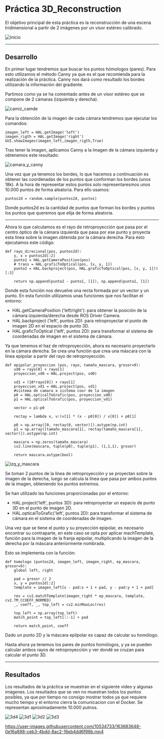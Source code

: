 # Práctica 3D_Reconstruction

El objetivo principal de esta práctica es la reconstrucción de una escena tridimensional a partir de 2 imágenes por un visor estéreo calibrado.

![inicio](https://user-images.githubusercontent.com/10534733/163675761-85a4c77c-17cf-4717-94ad-be1ff0fadc5f.PNG)

-----------------------------------------------------------------------------------------------------------------------------------------------------------------------

## Desarrollo

En primer lugar tendremos que buscar los puntos hómologos (pares). Para esto utilizamos el método Canny ya que es el que recomienda para la realización de la práctica.
Canny nos dará como resultado los bordes utilizando la información del gradiente.

Partimos como ya se ha comentado antes de un visor estéreo que se compone de 2 cámaras (izquierda y derecha).

![camiz_camde](https://user-images.githubusercontent.com/10534733/163604644-ac18137e-a737-4530-9740-109a75885c9a.PNG)

Para la obtención de la imagen de cada cámara tendremos que ejecutar los comandos:
````
imagen_left = HAL.getImage('left')
imagen_rigth = HAL.getImage('right')
GUI.showImages(imagen_left,imagen_rigth,True)
````

Tras tener la imagen, aplicamos Canny a la imagen de la cámara izquierda y obtenemos este resultado:

![camara_y_canny](https://user-images.githubusercontent.com/10534733/163605683-225c04df-7ea2-464f-acd2-fa573348b8a6.PNG)

Una vez que ya tenemos los bordes, lo que hacemos a continuación es obtener las coordenadas de los puntos que conforman los bordes (unos 18k). A la hora de representar estos puntos solo representaresmos unos 10.000 puntos de forma aleatoria. Para ello usamos:
````
puntos2d = random.sample(puntos2d, puntos)
````
Donde puntos2d es la cantidad de puntos que forman los bordes y puntos los puntos que queremos que elija de forma aleatoria.

-----------------------------------------------------------------------------------------------------------------------------------------------------------------------

Ahora lo que calculamos es el rayo de retroproyección que pasa por el centro óptico de la cámara izquierda que pasa por ese punto y proyecta esta línea sobre la imagen obtenida por la cámara derecha. Para ésto ejecutamos este código:
````
def rayo_direcional(pos, puntos2d):
    y, x = puntos2d[:2]
    punto1 = HAL.getCameraPosition(pos)  
    # trans = HAL.graficToOptical(pos, [x, y, 1])
    punto2 = HAL.backproject(pos, HAL.graficToOptical(pos, [x, y, 1]))[:3] 

    return np.append(punto2 - punto1, [1]), np.append(punto1, [1])  
````
Donde esta función nos devuelve una recta formada por un vector y un punto. En esta función utilizamos unas funciones que nos facilitan el entorno:
  - HAL.getCameraPosition ('left/right'): para obtener la posición de la cámara izquierda/derecha desde ROS Driver Camera.
  - HAL.backproject ('left', puntos 2D): para retroproyectar el punto de imagen 2D en el espacio de punto 3D.
  - HAL.graficToOptical ('left', puntos 2D): para transformar el sistema de coordenadas de imagen en el sistema de cámara.

Ya que tenemos el haz de retroproyección, ahora es necesario proyectarlo en la cámara derecha. Se crea una función que crea una máscara con la línea epipolar a partir del rayo de retroproyección.
````
def epipolar_proyeccion (pos, rayo, tamaño_mascara, grosor=9):
    vd0 = rayo[0] + rayo[1]
    proyeccion_vd0 = HAL.project(pos, vd0)
    
    vd1 = (10*rayo[0]) + rayo[1]
    proyeccion_vd1 = HAL.project(pos, vd1)
    #sistema de camara a sistema coor de la imagen
    p0 = HAL.opticalToGrafic(pos, proyeccion_vd0)
    p1 = HAL.opticalToGrafic(pos, proyeccion_vd1)
    
    vector = p1-p0
    
    rectay = lambda x, v:(v[1] * (x - p0[0]) / v[0]) + p0[1]
    
    p0 = np.array([0, rectay(0, vector)]).astype(np.int)
    p1 = np.array([tamaño_mascara[1], rectay(tamaño_mascara[1], vector)]).astype(np.int)
    
    mascara = np.zeros(tamaño_mascara)
    cv2.line(mascara, tuple(p0), tuple(p1), (1,1,1), grosor)
    
    return mascara.astype(bool)
````

![izq_y_mascara](https://user-images.githubusercontent.com/10534733/163862873-87403b95-8b2c-4d59-a542-6dc2d5b5b05c.PNG)

Se toman 2 puntos de la línea de retroproyección y se proyectan sobre la imagen de la derecha, luego se calcula la línea que pasa por ambos puntos de la imagen, obteniendo los puntos extremos. 

Se han utilizado las funciones proporcionadas por el entorno:
  - HAL.project('left', puntos 3D): para retroproyectar un espacio de punto 3D en el punto de imagen 2D.
  - HAL.opticalToGrafic('left', puntos 2D): para transformar el sistema de cámara en el sistema de coordenadas de imagen.

Una vez que se tiene el punto y su proyección epipolar, es necesario encontrar su contraparte, en este caso se opta por aplicar machTemplate, función para la imagen de la franja epipolar, multiplicando la imagen de la derecha por la máscara anteriormente nombrada.


Esto se implementa con la función:
````
def homologo (puntos2d, imagen_left, imagen_right, ep_mascara, grosor=9):  
    global left, right
    
    pad = grosor // 2
    x, y = puntos2d[:2]
    template = imagen_left[x - pad:x + 1 + pad, y - pad:y + 1 + pad]
    
    res = cv2.matchTemplate(imagen_right * ep_mascara, template, cv2.TM_CCOEFF_NORMED)
    _, coeff, _, top_left = cv2.minMaxLoc(res)   
     
    top_left = np.array(top_left)
    match_point = top_left[::-1] + pad
    
    return match_point, coeff
````
Dado un punto 2D y la máscara epilpolar es capaz de calcular su homólogo.

Hasta ahora ya tenemos los pares de puntos homólogos, y ya se pueden calcular ambos rayos de retroproyección y ver dondé se cruzan para calcular el punto 3D.

-----------------------------------------------------------------------------------------------------------------------------------------------------------------------

## Resultados

Los resultados de la práctica se muestran en el siguiente video y algunas imágenes. Los resultados que se ven no muestran todos los puntos posibles, ya que por tiempo no consigo mostrar todos ya que requiere mucho tiempo y el entorno cierra la comunicacion con el Docker. Se representan aproximadamente 10.000 putnos.

![3d4](https://user-images.githubusercontent.com/10534733/163683511-333d9cc9-64af-41b4-8991-7a5e60d75e5d.PNG)
![3d1](https://user-images.githubusercontent.com/10534733/163683513-45b30f06-9a09-4c47-9c8c-7be1fee99893.PNG)
![3d2](https://user-images.githubusercontent.com/10534733/163683514-ae084c48-19a5-4849-83e9-e614c86d2b75.PNG)
![3d3](https://user-images.githubusercontent.com/10534733/163683515-605a2803-518e-46f8-a700-cd3ad84b1d24.PNG)

https://user-images.githubusercontent.com/10534733/163683648-0e16a888-ceb3-4bdd-8ac2-16eb4dd6f98b.mp4



